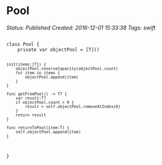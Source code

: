 # Pool

_Status: Published_
_Created: 2016-12-01 15:33:38_
_Tags: swift_

<code>
class Pool<T> {
    private var objectPool = [T]()
    
    init(items:[T]) {
        objectPool.reserveCapacity(objectPool.count)
        for item in items {
            objectPool.append(item)
        }
    }
    
    func getFromPool() -> T? {
        var result:T?
        if objectPool.count > 0 {
            result = self.objectPool.removeAtIndex(0)
        }
        return result
    }
    
    func returnToPool(item:T) {
        self.objectPool.append(item)
    }
}
</code>